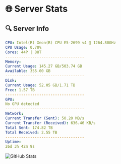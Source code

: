 # 🌐 Server Stats
## 🔍 Server Info
```yaml
CPU: Intel(R) Xeon(R) CPU E5-2699 v4 @ 1264.80GHz
CPU Usage: 0.70%
Cores: 44P | 88T
-----------------------------------
Memory:
Current Usage: 145.27 GB/503.74 GB
Available: 355.00 GB
-----------------------------------
Disk:
Current Usage: 52.05 GB/1.71 TB
Free: 1.57 TB
-----------------------------------
GPU:
No GPU detected
-----------------------------------
Network:
Current Transfer (Sent): 50.20 MB/s
Current Transfer (Received): 636.46 KB/s
Total Sent: 174.82 TB
Total Received: 2.55 TB
-----------------------------------
Uptime:
26d 3h 42m 9s
```
![GitHub Stats](https://img.shields.io/badge/Updated-2025-03-06_02:25:27-blue)